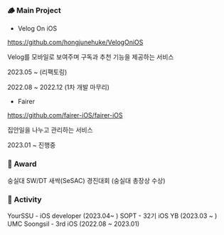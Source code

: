 ### 🪵 Main Project

- Velog On iOS

https://github.com/hongjunehuke/VelogOniOS

Velog를 모바일로 보여주며 구독과 추천 기능을 제공하는 서비스

2023.05 ~ (리팩토링)

2022.08 ~ 2022.12 (1차 개발 마무리)

- Fairer

https://github.com/fairer-iOS/fairer-iOS

집안일을 나누고 관리하는 서비스

2023.01 ~ 진행중

### 🏅 Award

숭실대 SW/DT 새싹(SeSAC) 경진대회 (숭실대 총장상 수상)

### 💪 Activity

YourSSU - iOS developer (2023.04~ )
SOPT - 32기 iOS YB (2023.03 ~ ) 
UMC Soongsil - 3rd iOS (2022.08 ~ 2023.01)    
